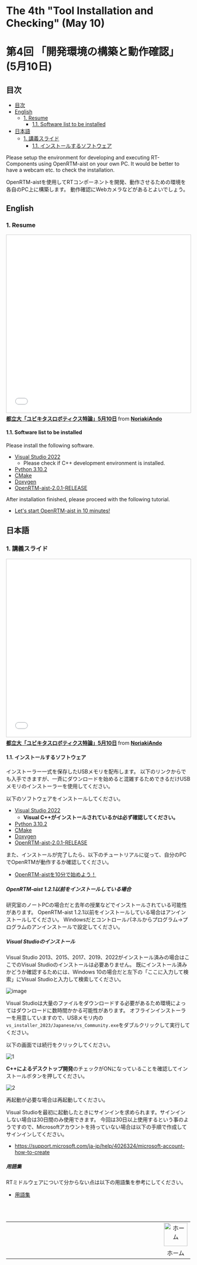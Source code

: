 # The 4th "Tool Installation and Checking" (May 10)
# 第4回 「開発環境の構築と動作確認」 (5月10日)

## 目次
<!-- TOC -->

- [目次](#目次)
- [English](#english)
    - [1. Resume](#1-resume)
        - [1.1. Software list to be installed](#11-software-list-to-be-installed)
- [日本語](#日本語)
    - [1. 講義スライド](#1-講義スライド)
        - [1.1. インストールするソフトウェア](#11-インストールするソフトウェア)

<!-- /TOC -->


Please setup the environment for developing and executing RT-Components using OpenRTM-aist on your own PC.
It would be better to have a webcam etc. to check the installation.

OpenRTM-aistを使用してRTコンポーネントを開発、動作させるための環境を各自のPC上に構築します。
動作確認にWebカメラなどがあるとよいでしょう。

## English
### 1. Resume

<iframe src="//www.slideshare.net/slideshow/embed_code/key/DIeQBblZxfBKvL" width="595" height="485" frameborder="0" marginwidth="0" marginheight="0" scrolling="no" style="border:1px solid #CCC; border-width:1px; margin-bottom:5px; max-width: 100%;" allowfullscreen> </iframe> <div style="margin-bottom:5px"> <strong> <a href="//www.slideshare.net/NoriakiAndo/512-248297179" title="都立大「ユビキタスロボティクス特論」5月12日" target="_blank">都立大「ユビキタスロボティクス特論」5月10日</a> </strong> from <strong><a href="https://www.slideshare.net/NoriakiAndo" target="_blank">NoriakiAndo</a></strong> </div>

#### 1.1. Software list to be installed

Please install the following software.

- [Visual Studio 2022](https://openrtm.org/openrtm/ja/node/6650)
  - Please check if C++ development environment is installed.
- [Python 3.10.2](https://www.python.org/ftp/python/3.10.11/python-3.10.11-amd64.exe)
- [CMake](https://github.com/Kitware/CMake/releases/download/v3.26.3/cmake-3.26.3-windows-x86_64.msi)
- [Doxygen](https://www.doxygen.nl/files/doxygen-1.9.6-setup.exe)
- [OpenRTM-aist-2.0.1-RELEASE](https://openrtm.org/pub/Windows/OpenRTM-aist/2.0/OpenRTM-aist-2.0.1-RELEASE_x86_64.msi)

After installation finished, please proceed with the following tutorial.

- [Let's start OpenRTM-aist in 10 minutes!](https://openrtm.org/openrtm/en/doc/installation/lets_start)

## 日本語
### 1. 講義スライド

<iframe src="//www.slideshare.net/slideshow/embed_code/key/DIeQBblZxfBKvL" width="595" height="485" frameborder="0" marginwidth="0" marginheight="0" scrolling="no" style="border:1px solid #CCC; border-width:1px; margin-bottom:5px; max-width: 100%;" allowfullscreen> </iframe> <div style="margin-bottom:5px"> <strong> <a href="//www.slideshare.net/NoriakiAndo/512-248297179" title="都立大「ユビキタスロボティクス特論」5月12日" target="_blank">都立大「ユビキタスロボティクス特論」5月10日</a> </strong> from <strong><a href="https://www.slideshare.net/NoriakiAndo" target="_blank">NoriakiAndo</a></strong> </div>

#### 1.1. インストールするソフトウェア

インストーラー一式を保存したUSBメモリを配布します。
以下のリンクからでも入手できますが、一斉にダウンロードを始めると混雑するためできるだけUSBメモリのインストーラーを使用してください。

以下のソフトウェアをインストールしてください。

- [Visual Studio 2022](https://openrtm.org/openrtm/ja/node/6650)
  - **Visual C++がインストールされているかは必ず確認してください。**
- [Python 3.10.2](https://www.python.org/ftp/python/3.10.11/python-3.10.11-amd64.exe)
- [CMake](https://github.com/Kitware/CMake/releases/download/v3.26.3/cmake-3.26.3-windows-x86_64.msi)
- [Doxygen](https://www.doxygen.nl/files/doxygen-1.9.6-setup.exe)
- [OpenRTM-aist-2.0.1-RELEASE](https://openrtm.org/pub/Windows/OpenRTM-aist/2.0/OpenRTM-aist-2.0.1-RELEASE_x86_64.msi)

また、インストールが完了したら、以下のチュートリアルに従って、自分のPCでOpenRTMが動作するか確認してください。

- [OpenRTM-aistを10分で始めよう！](https://openrtm.org/openrtm/ja/doc/installation/lets_start)


##### OpenRTM-aist 1.2.1以前をインストールしている場合

研究室のノートPCの場合だと去年の授業などでインストールされている可能性があります。
OpenRTM-aist 1.2.1以前をインストールしている場合はアンインストールしてください。
Windowsだとコントロールパネルからプログラム->プログラムのアンインストールで設定してください。


##### Visual Studioのインストール

Visual Studio 2013、2015、2017、2019、2022がインストール済みの場合はここでのVisual Studioのインストールは必要ありません。
既にインストール済みかどうか確認するためには、Windows 10の場合だと左下の「ここに入力して検索」にVisual Studioと入力して検索してください。

![image](https://user-images.githubusercontent.com/6216077/57737846-177bf280-76e8-11e9-87a2-d2be8ef5373f.png)


Visual Studioは大量のファイルをダウンロードする必要があるため環境によってはダウンロードに数時間かかる可能性があります。
オフラインインストーラーを用意していますので、USBメモリ内の`vs_installer_2023/Japanese/vs_Community.exe`をダブルクリックして実行してください。

以下の画面では続行をクリックしてください。

![1](https://user-images.githubusercontent.com/6216077/57740967-58c6cf00-76f5-11e9-987c-21694c914be7.png)

**C++によるデスクトップ開発**のチェックがONになっていることを確認してインストールボタンを押してください。

![2](https://user-images.githubusercontent.com/6216077/57740996-81e75f80-76f5-11e9-9614-e2f53b37144b.png)

再起動が必要な場合は再起動してください。

Visual Studioを最初に起動したときにサインインを求められます。サインインしない場合は30日間のみ使用できます。
今回は30日以上使用するという事のようですので、Microsoftアカウントを持っていない場合は以下の手順で作成してサインインしてください。

- https://support.microsoft.com/ja-jp/help/4026324/microsoft-account-how-to-create


##### 用語集

RTミドルウェアについて分からない点は以下の用語集を参考にしてください。

- [用語集](https://nobu19800.github.io/RTM-Lua/docs/glossary.html)


<br/>
<br/>

<table width="100%" style="border:none;">
<tr style="border:none;"><td width="95%" style="border:none;"></td>
<td style="border:none;"><div style="text-align: center"><a href="/TMU-Ubiquitous-Robotics/"><img src="/TMU-Ubiquitous-Robotics/figs/home_small.png" height="64" alt="ホーム"></a></div></td>
</tr>
<tr style="border:none;"><td style="border:none;"></td><td style="border:none;"><div style="text-align: center">ホーム</div></td></tr>
</table>
